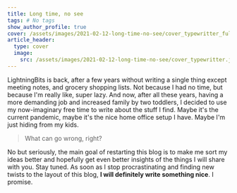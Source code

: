 ```yaml
---
title: Long time, no see
tags: # No tags
show_author_profile: true
cover: /assets/images/2021-02-12-long-time-no-see/cover_typewritter_full.jpg
article_header:
  type: cover
  image:
    src: /assets/images/2021-02-12-long-time-no-see/cover_typewritter.jpg
---
```


LightningBits is back, after a few years without writing a single thing except meeting notes, and grocery shopping lists. Not because I had no time, but because I'm really like, super lazy. And now, after all these years, having a more demanding job and increased family by two toddlers, I decided to use my now-imaginary free time to write about the stuff I find. Maybe it's the current pandemic, maybe it's the nice home office setup I have. Maybe I'm just hiding from my kids.

<blockquote>
What can go wrong, right?
</blockquote>

No but seriously, the main goal of restarting this blog is to make me sort my ideas better and hopefully get even better insights of the things I will share with you. Stay tuned. As soon as I stop procrastinating and finding new twists to the layout of this blog, <b>I will definitely write something nice</b>. I promise.
